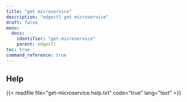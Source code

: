 ```yaml
---
title: "get microservice"
description: "edgectl get microservice"
draft: false
menu:
  docs:
    identifier: "get-microservice"
    parent: edgectl
toc: true
command_reference: true
---
```


## Help

{{< readfile file="get-microservice.help.txt" code="true" lang="text" >}}
